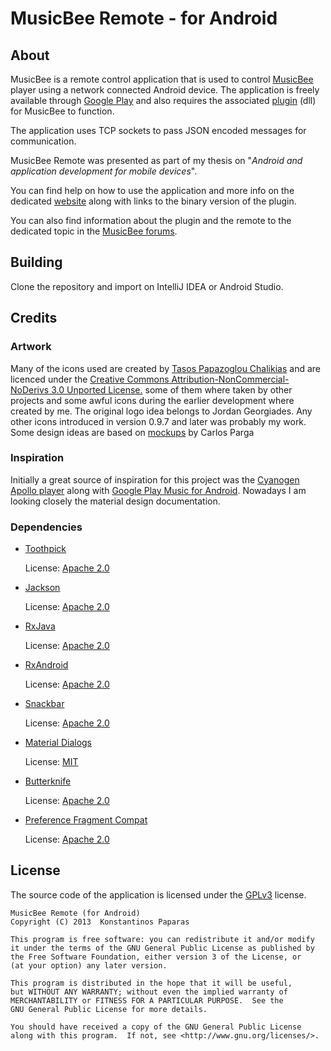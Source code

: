 MusicBee Remote - for Android
=============================
About
-------
MusicBee is a remote control application that is used to control [MusicBee](http://getmusicbee.com/) player using a network connected Android device. The application is freely available through [Google Play](https://play.google.com/store/apps/details?id=com.kelsos.mbrc) and also requires the associated [plugin](https://github.com/kelsos/mbrc-plugin) (dll) for MusicBee to function.

The application uses TCP sockets to pass JSON encoded messages for communication.

MusicBee Remote was presented as part of my thesis on "*Android and application development for mobile devices*".

You can find help on how to use the application and more info on the dedicated [website](http://kelsos.net/musicbeeremote/) along with links to the binary version of the plugin.

You can also find information about the plugin and the remote to the dedicated topic in the [MusicBee forums](http://getmusicbee.com/forum/index.php?topic=7221.new;topicseen#new).


Building
-------
Clone the repository and import on IntelliJ IDEA or Android Studio.

Credits
-----------
### Artwork

Many of the icons used are created by [Tasos Papazoglou Chalikias](https://github.com/sushiperv) and are licenced under the [Creative Commons Attribution-NonCommercial-NoDerivs 3.0 Unported License.](https://creativecommons.org/licenses/by-nc-nd/3.0/deed.en_US) some of them where taken by other projects and some awful icons during the earlier development where created by me. The original logo idea belongs to Jordan Georgiades. Any other icons introduced in version 0.9.7 and later was probably my work. Some design ideas are based on [mockups](https://groups.google.com/forum/#!topic/musicbee-remote/wgm029yfJnU) by Carlos Parga

### Inspiration
Initially a great source of inspiration for this project was the [Cyanogen Apollo player](https://github.com/CyanogenMod/android_packages_apps_Apollo)
along with [Google Play Music for Android](https://play.google.com/store/apps/details?id=com.google.android.music). Nowadays I am looking closely the material design documentation.

### Dependencies

*   [Toothpick](https://github.com/stephanenicolas/toothpick)

    License: [Apache 2.0](http://www.apache.org/licenses/LICENSE-2.0)

*   [Jackson](http://jackson.codehaus.org/)

    License: [Apache 2.0](http://www.apache.org/licenses/LICENSE-2.0)

*   [RxJava](https://github.com/ReactiveX/RxJava)

    License: [Apache 2.0](http://www.apache.org/licenses/LICENSE-2.0)

*   [RxAndroid](https://github.com/ReactiveX/RxAndroid)

    License: [Apache 2.0](http://www.apache.org/licenses/LICENSE-2.0)

*   [Snackbar](https://github.com/MrEngineer13/SnackBar)

    License: [Apache 2.0](http://www.apache.org/licenses/LICENSE-2.0)

*   [Material Dialogs](https://github.com/afollestad/material-dialogs/)

    License: [MIT](https://github.com/afollestad/material-dialogs/blob/master/LICENSE.txt)
    
*   [Butterknife](https://github.com/JakeWharton/butterknife)

    License: [Apache 2.0](https://raw.githubusercontent.com/JakeWharton/butterknife/master/LICENSE.txt)
    
*   [Preference Fragment Compat](https://github.com/Machinarius/PreferenceFragment-Compat)

    License: [Apache 2.0](https://raw.githubusercontent.com/Machinarius/PreferenceFragment-Compat/master/LICENSE)
               

License
----------
The source code of the application is licensed under the [GPLv3](https://www.gnu.org/licenses/gpl.html) license.

    MusicBee Remote (for Android)
    Copyright (C) 2013  Konstantinos Paparas

    This program is free software: you can redistribute it and/or modify
    it under the terms of the GNU General Public License as published by
    the Free Software Foundation, either version 3 of the License, or
    (at your option) any later version.

    This program is distributed in the hope that it will be useful,
    but WITHOUT ANY WARRANTY; without even the implied warranty of
    MERCHANTABILITY or FITNESS FOR A PARTICULAR PURPOSE.  See the
    GNU General Public License for more details.

    You should have received a copy of the GNU General Public License
    along with this program.  If not, see <http://www.gnu.org/licenses/>.
